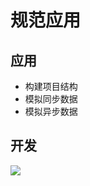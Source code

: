 # 规范应用

## 应用

- 构建项目结构
- 模拟同步数据
- 模拟异步数据

## 开发

![](http://oeryvxt85.bkt.clouddn.com/2017-02-20-Screen%20Shot%202017-02-20%20at%2011.28.35%20AM.png)






